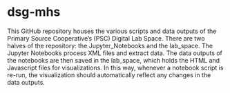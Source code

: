 # dsg-mhs
This GitHub repository houses the various scripts and data outputs of the Primary Source Cooperative’s (PSC) Digital Lab Space. There are two halves of the repository: the Jupyter_Notebooks and the lab_space. The Jupyter Notebooks process XML files and extract data. The data outputs of the notebooks are then saved in the lab_space, which holds the HTML and Javascript files for visualizations. In this way, whenever a notebook script is re-run, the visualization should automatically reflect any changes in the data outputs.
